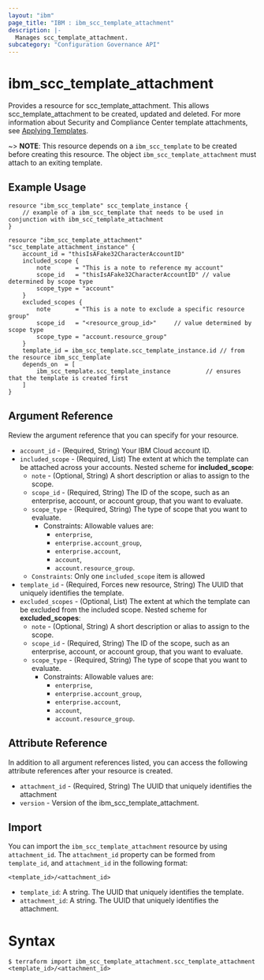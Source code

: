 ```yaml
---
layout: "ibm"
page_title: "IBM : ibm_scc_template_attachment"
description: |-
  Manages scc_template_attachment.
subcategory: "Configuration Governance API"
---
```


# ibm_scc_template_attachment

Provides a resource for scc_template_attachment. This allows scc_template_attachment to be created, updated and deleted. For more information about Security and Compliance Center template attachments, see [Applying Templates](https://cloud.ibm.com/docs/security-compliance?topic=security-compliance-templates-apply&interface=ui).

~> **NOTE**: This resource depends on a `ibm_scc_template` to be created before creating this resource. The object `ibm_scc_template_attachment` must attach to an exiting template.

## Example Usage

```hcl
resource "ibm_scc_template" scc_template_instance {
    // example of a ibm_scc_template that needs to be used in conjunction with ibm_scc_template_attachment
}

resource "ibm_scc_template_attachment" "scc_template_attachment_instance" {
	account_id = "thisIsAFake32CharacterAccountID"
	included_scope {
		note       = "This is a note to reference my account"
		scope_id   = "thisIsAFake32CharacterAccountID" // value determined by scope type
		scope_type = "account"
	}
	excluded_scopes {
		note       = "This is a note to exclude a specific resource group"
		scope_id   = "<resource_group_id>"     // value determined by scope type
		scope_type = "account.resource_group"
	}
	template_id = ibm_scc_template.scc_template_instance.id // from the resource ibm_scc_template
	depends_on  = [
		ibm_scc_template.scc_template_instance          // ensures that the template is created first
	]
}
```

## Argument Reference

Review the argument reference that you can specify for your resource.

* `account_id` - (Required, String) Your IBM Cloud account ID.
* `included_scope` - (Required, List) The extent at which the template can be attached across your accounts.
  Nested scheme for **included_scope**:
	* `note` - (Optional, String) A short description or alias to assign to the scope.
	* `scope_id` - (Required, String) The ID of the scope, such as an enterprise, account, or account group, that you want to evaluate.
	* `scope_type` - (Required, String) The type of scope that you want to evaluate.
		* Constraints: Allowable values are:
			* `enterprise`,
			* `enterprise.account_group`,
			* `enterprise.account`,
			* `account`,
			* `account.resource_group`.
	* `Constraints`: Only one `included_scope` item is allowed
* `template_id` - (Required, Forces new resource, String) The UUID that uniquely identifies the template.
* `excluded_scopes` - (Optional, List) The extent at which the template can be excluded from the included scope.
  Nested scheme for **excluded_scopes**:
	* `note` - (Optional, String) A short description or alias to assign to the scope.
	* `scope_id` - (Required, String) The ID of the scope, such as an enterprise, account, or account group, that you want to evaluate.
	* `scope_type` - (Required, String) The type of scope that you want to evaluate.
		* Constraints: Allowable values are:
            * `enterprise`,
            * `enterprise.account_group`,
            * `enterprise.account`,
            * `account`,
            * `account.resource_group`.
          
## Attribute Reference

In addition to all argument references listed, you can access the following attribute references after your resource is created.

* `attachment_id` - (Required, String) The UUID that uniquely identifies the attachment
* `version` - Version of the ibm_scc_template_attachment.

## Import

You can import the `ibm_scc_template_attachment` resource by using `attachment_id`.
The `attachment_id` property can be formed from `template_id`, and `attachment_id` in the following format:

```
<template_id>/<attachment_id>
```
* `template_id`: A string. The UUID that uniquely identifies the template.
* `attachment_id`: A string. The UUID that uniquely identifies the attachment.

# Syntax
```
$ terraform import ibm_scc_template_attachment.scc_template_attachment <template_id>/<attachment_id>
```
